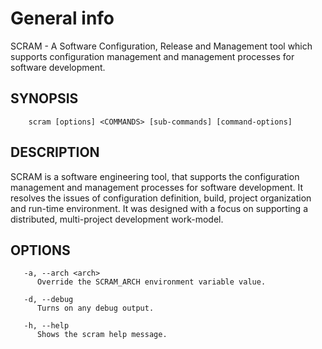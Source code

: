 # General info

SCRAM  -  A  Software  Configuration, Release and Management tool which
supports configuration management and management processes for software
development.

## SYNOPSIS

        scram [options] <COMMANDS> [sub-commands] [command-options]

## DESCRIPTION

SCRAM  is  a software engineering tool, that supports the configuration
management  and  management  processes  for  software  development.  It
resolves the issues of configuration definition, build, project organization and run-time environment.  It was designed with a focus on  supporting a distributed, multi-project development work-model.

## OPTIONS

       -a, --arch <arch>
          Override the SCRAM_ARCH environment variable value.

       -d, --debug
          Turns on any debug output.

       -h, --help
          Shows the scram help message.